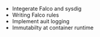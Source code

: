 * Integerate Falco and sysdig
* Writing Falco rules
* Implement auit logging
* Immutabilty at container runtime